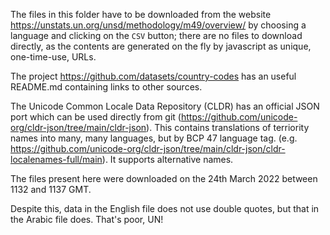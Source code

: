 The files in this folder have to be downloaded from the website <https://unstats.un.org/unsd/methodology/m49/overview/> by choosing a language and clicking on the `CSV` button; there are no files to download directly, as the contents are generated on the fly by javascript as unique, one-time-use, URLs.

The project <https://github.com/datasets/country-codes> has an useful README.md containing links to other sources.

The Unicode Common Locale Data Repository (CLDR) has an official JSON port which can be used directly from git (<https://github.com/unicode-org/cldr-json/tree/main/cldr-json>). This contains translations of terriority names into many, many languages, but by BCP 47 language tag. (e.g. <https://github.com/unicode-org/cldr-json/tree/main/cldr-json/cldr-localenames-full/main>). It supports alternative names.

The files present here were downloaded on the 24th March 2022 between 1132 and 1137 GMT.

Despite this, data in the English file does not use double quotes, but that in the Arabic file does. That's poor, UN!
